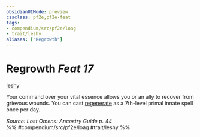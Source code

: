 ```yaml
---
obsidianUIMode: preview
cssclass: pf2e,pf2e-feat
tags:
- compendium/src/pf2e/loag
- trait/leshy
aliases: ["Regrowth"]
---
```

# Regrowth  *Feat 17*  
[leshy](leshy-b1.md "Leshy Ancestry & Heritage Trait")  


Your command over your vital essence allows you or an ally to recover from grievous wounds. You can cast [regenerate](regenerate.md) as a 7th-level primal innate spell once per day.

*Source: Lost Omens: Ancestry Guide p. 44*  
%% #compendium/src/pf2e/loag #trait/leshy %%